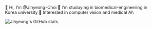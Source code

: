 👋 Hi, I’m @Jihyeong-Choi
🌱 I’m studuying in biomedical-engineering in Korea university
👀 Interested in computer vision and medical AI\\

![Jihyeong's GitHub stats](https://github-readme-stats.vercel.app/api?username=Jihyeong-Choi&show_icons=true&theme=radical)
<!---
Jihyeong-Choi/Jihyeong-Choi is a ✨ special ✨ repository because its `README.md` (this file) appears on your GitHub profile.
You can click the Preview link to take a look at your changes.
--->
